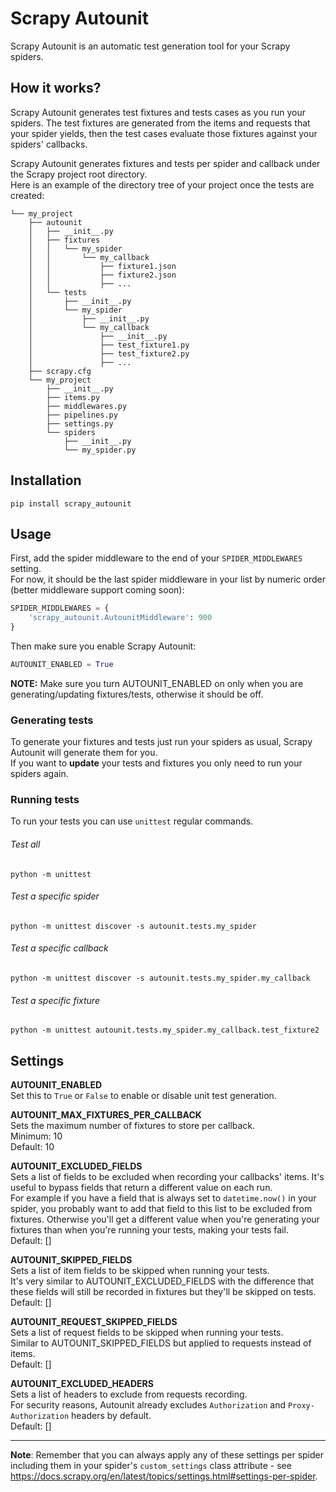 # Scrapy Autounit

Scrapy Autounit is an automatic test generation tool for your Scrapy spiders.

## How it works?

Scrapy Autounit generates test fixtures and tests cases as you run your spiders.
The test fixtures are generated from the items and requests that your spider yields, then the test cases evaluate those fixtures against your spiders' callbacks.

Scrapy Autounit generates fixtures and tests per spider and callback under the Scrapy project root directory.  
Here is an example of the directory tree of your project once the tests are created:  
```
└── my_project
    ├── autounit
    │   ├── __init__.py
    │   ├── fixtures
    │   │   └── my_spider
    │   │       └── my_callback
    │   │           ├── fixture1.json
    │   │           ├── fixture2.json
    │   │           ├── ...
    │   └── tests
    │       ├── __init__.py
    │       └── my_spider
    │           ├── __init__.py
    │           └── my_callback
    │               ├── __init__.py
    │               ├── test_fixture1.py
    │               ├── test_fixture2.py
    │               ├── ...
    ├── scrapy.cfg
    └── my_project
        ├── __init__.py
        ├── items.py
        ├── middlewares.py
        ├── pipelines.py
        ├── settings.py
        └── spiders
            ├── __init__.py
            └── my_spider.py
```

## Installation

```
pip install scrapy_autounit
```

## Usage

First, add the spider middleware to the end of your `SPIDER_MIDDLEWARES` setting.  
For now, it should be the last spider middleware in your list by numeric order (better middleware support coming soon):
```python
SPIDER_MIDDLEWARES = {
    'scrapy_autounit.AutounitMiddleware': 900
}
```
Then make sure you enable Scrapy Autounit:
```python
AUTOUNIT_ENABLED = True
```
**NOTE:** Make sure you turn AUTOUNIT_ENABLED on only when you are generating/updating fixtures/tests, otherwise it should be off.

### Generating tests
To generate your fixtures and tests just run your spiders as usual, Scrapy Autounit will generate them for you.  
If you want to **update** your tests and fixtures you only need to run your spiders again.
### Running tests
To run your tests you can use `unittest` regular commands.
###### Test all
```
python -m unittest
```
###### Test a specific spider
```
python -m unittest discover -s autounit.tests.my_spider
```
###### Test a specific callback
```
python -m unittest discover -s autounit.tests.my_spider.my_callback
```
###### Test a specific fixture
```
python -m unittest autounit.tests.my_spider.my_callback.test_fixture2
```

## Settings

**AUTOUNIT_ENABLED**  
Set this to `True` or `False` to enable or disable unit test generation.

**AUTOUNIT_MAX_FIXTURES_PER_CALLBACK**  
Sets the maximum number of fixtures to store per callback.  
Minimum: 10  
Default: 10

**AUTOUNIT_EXCLUDED_FIELDS**  
Sets a list of fields to be excluded when recording your callbacks' items. It's useful to bypass fields that return a different value on each run.  
For example if you have a field that is always set to `datetime.now()` in your spider, you probably want to add that field to this list to be excluded from fixtures. Otherwise you'll get a different value when you're generating your fixtures than when you're running your tests, making your tests fail.  
Default: []

**AUTOUNIT_SKIPPED_FIELDS**  
Sets a list of item fields to be skipped when running your tests.  
It's very similar to AUTOUNIT_EXCLUDED_FIELDS with the difference that these fields will still be recorded in fixtures but they'll be skipped on tests.  
Default: []

**AUTOUNIT_REQUEST_SKIPPED_FIELDS**  
Sets a list of request fields to be skipped when running your tests.  
Similar to AUTOUNIT_SKIPPED_FIELDS but applied to requests instead of items.  
Default: []

**AUTOUNIT_EXCLUDED_HEADERS**  
Sets a list of headers to exclude from requests recording.  
For security reasons, Autounit already excludes `Authorization` and `Proxy-Authorization` headers by default.  
Default: []  

---
**Note**: Remember that you can always apply any of these settings per spider including them in your spider's `custom_settings` class attribute - see https://docs.scrapy.org/en/latest/topics/settings.html#settings-per-spider.
